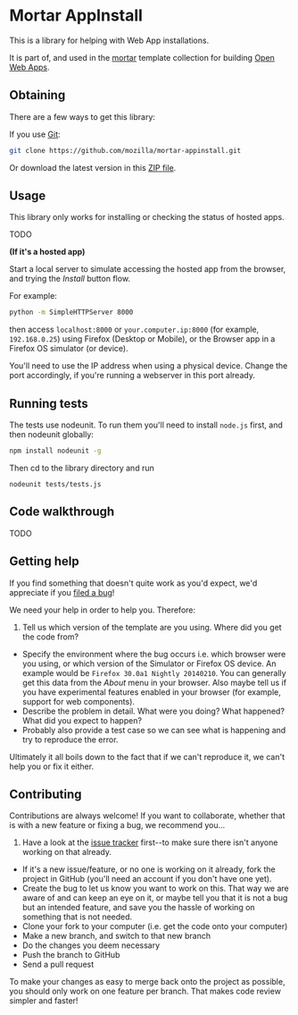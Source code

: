 # Mortar AppInstall

This is a library for helping with Web App installations.

It is part of, and used in the [mortar](https://github.com/mozilla/mortar/) template collection for building [Open Web Apps](https://developer.mozilla.org/en-US/Apps).

## Obtaining

There are a few ways to get this library:

If you use [Git](http://www.git-scm.com/):

````bash
git clone https://github.com/mozilla/mortar-appinstall.git
````

Or download the latest version in this [ZIP file](https://github.com/mozilla/mortar-appinstall/archive/master.zip).


## Usage

This library only works for installing or checking the status of hosted apps.

TODO

**(If it's a hosted app)**

Start a local server to simulate accessing the hosted app from the browser, and trying the *Install* button flow.

For example:

````bash
python -m SimpleHTTPServer 8000
````

then access `localhost:8000` or `your.computer.ip:8000` (for example, `192.168.0.25`) using Firefox (Desktop or Mobile), or the Browser app in a Firefox OS simulator (or device).

You'll need to use the IP address when using a physical device. Change the port accordingly, if you're running a webserver in this port already.

## Running tests

The tests use nodeunit. To run them you'll need to install `node.js` first, and then nodeunit globally:

````bash
npm install nodeunit -g
````

Then cd to the library directory and run

````
nodeunit tests/tests.js
````


## Code walkthrough

TODO

## Getting help

If you find something that doesn't quite work as you'd expect, we'd appreciate if you [filed a bug](https://github.com/mozilla/mortar-appinstall/issues)!

We need your help in order to help you. Therefore:

1. Tell us which version of the template are you using. Where did you get the code from?
* Specify the environment where the bug occurs i.e. which browser were you using, or which version of the Simulator or Firefox OS device. An example would be `Firefox 30.0a1 Nightly 20140210`. You can generally get this data from the *About* menu in your browser. Also maybe tell us if you have experimental features enabled in your browser (for example, support for web components).
* Describe the problem in detail. What were you doing? What happened? What did you expect to happen?
* Probably also provide a test case so we can see what is happening and try to reproduce the error.

Ultimately it all boils down to the fact that if we can't reproduce it, we can't help you or fix it either.

## Contributing

Contributions are always welcome! If you want to collaborate, whether that is with a new feature or fixing a bug, we recommend you...

1. Have a look at the [issue tracker](https://github.com/mozilla/mortar-appinstall/issues) first--to make sure there isn't anyone working on that already.
* If it's a new issue/feature, or no one is working on it already, fork the project in GitHub (you'll need an account if you don't have one yet).
* Create the bug to let us know you want to work on this. That way we are aware of and can keep an eye on it, or maybe tell you that it is not a bug but an intended feature, and save you the hassle of working on something that is not needed.
* Clone your fork to your computer (i.e. get the code onto your computer)
* Make a new branch, and switch to that new branch
* Do the changes you deem necessary
* Push the branch to GitHub
* Send a pull request

To make your changes as easy to merge back onto the project as possible, you should only work on one feature per branch. That makes code review simpler and faster!

